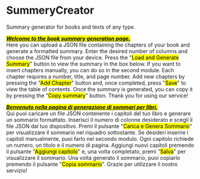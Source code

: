 # SummeryCreator
Summary generator for books and texts of any type.

<strong><em><u><mark>Welcome to the book summary generation page.</mark></u></em></strong> <br>Here you can upload a JSON file containing the chapters of your book and generate a formatted summary. Enter the desired number of columns and choose the JSON file from your device. Press the "<mark>Load and Generate Summary</mark>" button to view the summary in the box below. If you want to insert chapters manually, you can do so in the second module. Each chapter requires a number, title, and page number. Add new chapters by pressing the "<mark>Add Chapter</mark>" button and, once completed, press "<mark>Save</mark>" to view the table of contents. Once the summary is generated, you can copy it by pressing the "<mark>Copy summary</mark>" button. Thank you for using our service!

<strong><em><u><mark>Benvenuto nella pagina di generazione di sommari per libri.</mark></u></em></strong> <br>Qui puoi caricare un file JSON contenente i capitoli del tuo libro e generare un sommario formattato. Inserisci il numero di colonne desiderato e scegli il file JSON dal tuo dispositivo. Premi il pulsante "<mark>Carica e Genera Sommario</mark>" per visualizzare il sommario nel riquadro sottostante. Se desideri inserire i capitoli manualmente, puoi farlo nel secondo modulo. Ogni capitolo richiede un numero, un titolo e il numero di pagina. Aggiungi nuovi capitoli premendo il pulsante "<mark>Aggiungi capitolo</mark>" e, una volta completato, premi "<mark>Salva</mark>" per visualizzare il sommario. Una volta generato il sommario, puoi copiarlo premendo il pulsante "<mark>Copia sommario</mark>". Grazie per utilizzare il nostro servizio!


